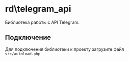 # rd\telegram_api

Библиотека работы с API Telegram.

## Подключение

Для подключения библиотеки к проекту загрузите файл `src/autoload.php`
